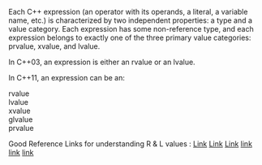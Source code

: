 
Each C++ expression (an operator with its operands, a literal, a variable name, etc.) is characterized by two independent properties: a type and a value category. Each expression has some non-reference type, and each expression belongs to exactly one of the three primary value categories: prvalue, xvalue, and lvalue.


In C++03, an expression is either an rvalue or an lvalue.                                

In C++11, an expression can be an:                                       

rvalue                
lvalue               
xvalue              
glvalue                
prvalue               





















Good Reference Links for understanding R & L values : 
[Link](https://en.cppreference.com/w/cpp/language/value_category) [Link](https://stackoverflow.com/questions/3601602/what-are-rvalues-lvalues-xvalues-glvalues-and-prvalues) [Link](https://www.geeksforgeeks.org/understanding-lvalues-prvalues-and-xvalues-in-ccwith-examples/) [link](https://docs.microsoft.com/en-us/cpp/cpp/lvalues-and-rvalues-visual-cpp?view=msvc-170) [link](https://docs.microsoft.com/en-us/windows/uwp/cpp-and-winrt-apis/cpp-value-categories) [link](https://www.ibm.com/docs/en/i/7.4?topic=operators-lvalues-rvalues) 
